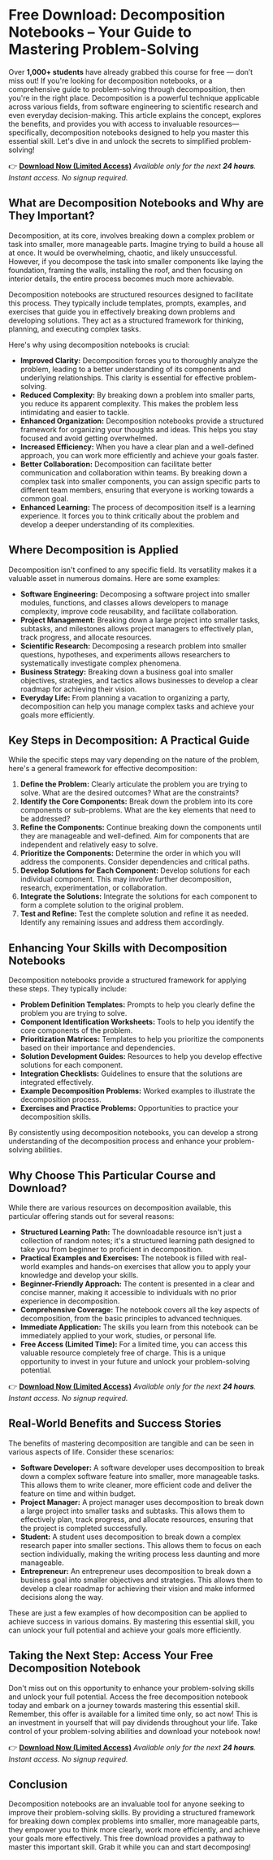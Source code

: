 # Free Download: Decomposition Notebooks – Your Guide to Mastering Problem-Solving

Over **1,000+ students** have already grabbed this course for free — don’t miss out! If you're looking for decomposition notebooks, or a comprehensive guide to problem-solving through decomposition, then you're in the right place. Decomposition is a powerful technique applicable across various fields, from software engineering to scientific research and even everyday decision-making. This article explains the concept, explores the benefits, and provides you with access to invaluable resources—specifically, decomposition notebooks designed to help you master this essential skill. Let's dive in and unlock the secrets to simplified problem-solving!

👉 **[Download Now (Limited Access)](https://udemywork.com/decomposition-notebooks)**
_Available only for the next **24 hours**. Instant access. No signup required._

## What are Decomposition Notebooks and Why are They Important?

Decomposition, at its core, involves breaking down a complex problem or task into smaller, more manageable parts. Imagine trying to build a house all at once. It would be overwhelming, chaotic, and likely unsuccessful. However, if you decompose the task into smaller components like laying the foundation, framing the walls, installing the roof, and then focusing on interior details, the entire process becomes much more achievable.

Decomposition notebooks are structured resources designed to facilitate this process. They typically include templates, prompts, examples, and exercises that guide you in effectively breaking down problems and developing solutions. They act as a structured framework for thinking, planning, and executing complex tasks.

Here's why using decomposition notebooks is crucial:

*   **Improved Clarity:** Decomposition forces you to thoroughly analyze the problem, leading to a better understanding of its components and underlying relationships. This clarity is essential for effective problem-solving.
*   **Reduced Complexity:** By breaking down a problem into smaller parts, you reduce its apparent complexity. This makes the problem less intimidating and easier to tackle.
*   **Enhanced Organization:** Decomposition notebooks provide a structured framework for organizing your thoughts and ideas. This helps you stay focused and avoid getting overwhelmed.
*   **Increased Efficiency:** When you have a clear plan and a well-defined approach, you can work more efficiently and achieve your goals faster.
*   **Better Collaboration:** Decomposition can facilitate better communication and collaboration within teams. By breaking down a complex task into smaller components, you can assign specific parts to different team members, ensuring that everyone is working towards a common goal.
*   **Enhanced Learning:** The process of decomposition itself is a learning experience. It forces you to think critically about the problem and develop a deeper understanding of its complexities.

## Where Decomposition is Applied

Decomposition isn't confined to any specific field. Its versatility makes it a valuable asset in numerous domains. Here are some examples:

*   **Software Engineering:** Decomposing a software project into smaller modules, functions, and classes allows developers to manage complexity, improve code reusability, and facilitate collaboration.
*   **Project Management:** Breaking down a large project into smaller tasks, subtasks, and milestones allows project managers to effectively plan, track progress, and allocate resources.
*   **Scientific Research:** Decomposing a research problem into smaller questions, hypotheses, and experiments allows researchers to systematically investigate complex phenomena.
*   **Business Strategy:** Breaking down a business goal into smaller objectives, strategies, and tactics allows businesses to develop a clear roadmap for achieving their vision.
*   **Everyday Life:** From planning a vacation to organizing a party, decomposition can help you manage complex tasks and achieve your goals more efficiently.

## Key Steps in Decomposition: A Practical Guide

While the specific steps may vary depending on the nature of the problem, here's a general framework for effective decomposition:

1.  **Define the Problem:** Clearly articulate the problem you are trying to solve. What are the desired outcomes? What are the constraints?
2.  **Identify the Core Components:** Break down the problem into its core components or sub-problems. What are the key elements that need to be addressed?
3.  **Refine the Components:** Continue breaking down the components until they are manageable and well-defined. Aim for components that are independent and relatively easy to solve.
4.  **Prioritize the Components:** Determine the order in which you will address the components. Consider dependencies and critical paths.
5.  **Develop Solutions for Each Component:** Develop solutions for each individual component. This may involve further decomposition, research, experimentation, or collaboration.
6.  **Integrate the Solutions:** Integrate the solutions for each component to form a complete solution to the original problem.
7.  **Test and Refine:** Test the complete solution and refine it as needed. Identify any remaining issues and address them accordingly.

## Enhancing Your Skills with Decomposition Notebooks

Decomposition notebooks provide a structured framework for applying these steps. They typically include:

*   **Problem Definition Templates:** Prompts to help you clearly define the problem you are trying to solve.
*   **Component Identification Worksheets:** Tools to help you identify the core components of the problem.
*   **Prioritization Matrices:** Templates to help you prioritize the components based on their importance and dependencies.
*   **Solution Development Guides:** Resources to help you develop effective solutions for each component.
*   **Integration Checklists:** Guidelines to ensure that the solutions are integrated effectively.
*   **Example Decomposition Problems:** Worked examples to illustrate the decomposition process.
*   **Exercises and Practice Problems:** Opportunities to practice your decomposition skills.

By consistently using decomposition notebooks, you can develop a strong understanding of the decomposition process and enhance your problem-solving abilities.

## Why Choose This Particular Course and Download?

While there are various resources on decomposition available, this particular offering stands out for several reasons:

*   **Structured Learning Path:** The downloadable resource isn't just a collection of random notes; it's a structured learning path designed to take you from beginner to proficient in decomposition.
*   **Practical Examples and Exercises:** The notebook is filled with real-world examples and hands-on exercises that allow you to apply your knowledge and develop your skills.
*   **Beginner-Friendly Approach:** The content is presented in a clear and concise manner, making it accessible to individuals with no prior experience in decomposition.
*   **Comprehensive Coverage:** The notebook covers all the key aspects of decomposition, from the basic principles to advanced techniques.
*   **Immediate Application:** The skills you learn from this notebook can be immediately applied to your work, studies, or personal life.
*   **Free Access (Limited Time):** For a limited time, you can access this valuable resource completely free of charge. This is a unique opportunity to invest in your future and unlock your problem-solving potential.

👉 **[Download Now (Limited Access)](https://udemywork.com/decomposition-notebooks)**
_Available only for the next **24 hours**. Instant access. No signup required._

## Real-World Benefits and Success Stories

The benefits of mastering decomposition are tangible and can be seen in various aspects of life. Consider these scenarios:

*   **Software Developer:** A software developer uses decomposition to break down a complex software feature into smaller, more manageable tasks. This allows them to write cleaner, more efficient code and deliver the feature on time and within budget.
*   **Project Manager:** A project manager uses decomposition to break down a large project into smaller tasks and subtasks. This allows them to effectively plan, track progress, and allocate resources, ensuring that the project is completed successfully.
*   **Student:** A student uses decomposition to break down a complex research paper into smaller sections. This allows them to focus on each section individually, making the writing process less daunting and more manageable.
*   **Entrepreneur:** An entrepreneur uses decomposition to break down a business goal into smaller objectives and strategies. This allows them to develop a clear roadmap for achieving their vision and make informed decisions along the way.

These are just a few examples of how decomposition can be applied to achieve success in various domains. By mastering this essential skill, you can unlock your full potential and achieve your goals more efficiently.

## Taking the Next Step: Access Your Free Decomposition Notebook

Don't miss out on this opportunity to enhance your problem-solving skills and unlock your full potential. Access the free decomposition notebook today and embark on a journey towards mastering this essential skill. Remember, this offer is available for a limited time only, so act now! This is an investment in yourself that will pay dividends throughout your life. Take control of your problem-solving abilities and download your notebook now!

👉 **[Download Now (Limited Access)](https://udemywork.com/decomposition-notebooks)**
_Available only for the next **24 hours**. Instant access. No signup required._

## Conclusion

Decomposition notebooks are an invaluable tool for anyone seeking to improve their problem-solving skills. By providing a structured framework for breaking down complex problems into smaller, more manageable parts, they empower you to think more clearly, work more efficiently, and achieve your goals more effectively. This free download provides a pathway to master this important skill. Grab it while you can and start decomposing!
